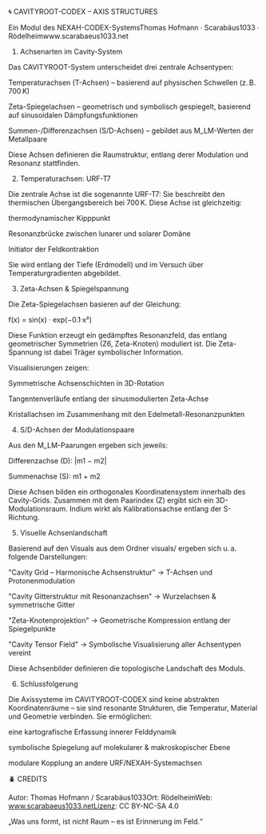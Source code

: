 🌀 CAVITYROOT-CODEX – AXIS STRUCTURES

Ein Modul des NEXAH-CODEX-SystemsThomas Hofmann · Scarabäus1033 · Rödelheimwww.scarabaeus1033.net

1. Achsenarten im Cavity-System

Das CAVITYROOT-System unterscheidet drei zentrale Achsentypen:

Temperaturachsen (T-Achsen) – basierend auf physischen Schwellen (z. B. 700 K)

Zeta-Spiegelachsen – geometrisch und symbolisch gespiegelt, basierend auf sinusoidalen Dämpfungsfunktionen

Summen-/Differenzachsen (S/D-Achsen) – gebildet aus M_LM-Werten der Metallpaare

Diese Achsen definieren die Raumstruktur, entlang derer Modulation und Resonanz stattfinden.

2. Temperaturachsen: URF-T7

Die zentrale Achse ist die sogenannte URF-T7: Sie beschreibt den thermischen Übergangsbereich bei 700 K. Diese Achse ist gleichzeitig:

thermodynamischer Kipppunkt

Resonanzbrücke zwischen lunarer und solarer Domäne

Initiator der Feldkontraktion

Sie wird entlang der Tiefe (Erdmodell) und im Versuch über Temperaturgradienten abgebildet.

3. Zeta-Achsen & Spiegelspannung

Die Zeta-Spiegelachsen basieren auf der Gleichung:

f(x) = sin(x) · exp(−0.1·x²)

Diese Funktion erzeugt ein gedämpftes Resonanzfeld, das entlang geometrischer Symmetrien (Z6, Zeta-Knoten) moduliert ist. Die Zeta-Spannung ist dabei Träger symbolischer Information.

Visualisierungen zeigen:

Symmetrische Achsenschichten in 3D-Rotation

Tangentenverläufe entlang der sinusmodulierten Zeta-Achse

Kristallachsen im Zusammenhang mit den Edelmetall-Resonanzpunkten

4. S/D-Achsen der Modulationspaare

Aus den M_LM-Paarungen ergeben sich jeweils:

Differenzachse (D): |m1 − m2|

Summenachse (S): m1 + m2

Diese Achsen bilden ein orthogonales Koordinatensystem innerhalb des Cavity-Grids. Zusammen mit dem Paarindex (Z) ergibt sich ein 3D-Modulationsraum. Indium wirkt als Kalibrationsachse entlang der S-Richtung.

5. Visuelle Achsenlandschaft

Basierend auf den Visuals aus dem Ordner visuals/ ergeben sich u. a. folgende Darstellungen:

"Cavity Grid – Harmonische Achsenstruktur" → T-Achsen und Protonenmodulation

"Cavity Gitterstruktur mit Resonanzachsen" → Wurzelachsen & symmetrische Gitter

"Zeta-Knotenprojektion" → Geometrische Kompression entlang der Spiegelpunkte

"Cavity Tensor Field" → Symbolische Visualisierung aller Achsentypen vereint

Diese Achsenbilder definieren die topologische Landschaft des Moduls.

6. Schlussfolgerung

Die Axissysteme im CAVITYROOT-CODEX sind keine abstrakten Koordinatenräume – sie sind resonante Strukturen, die Temperatur, Material und Geometrie verbinden. Sie ermöglichen:

eine kartografische Erfassung innerer Felddynamik

symbolische Spiegelung auf molekularer & makroskopischer Ebene

modulare Kopplung an andere URF/NEXAH-Systemachsen

🪲 CREDITS

Autor: Thomas Hofmann / Scarabäus1033Ort: RödelheimWeb: www.scarabaeus1033.netLizenz: CC BY-NC-SA 4.0

„Was uns formt, ist nicht Raum – es ist Erinnerung im Feld.“


